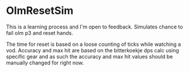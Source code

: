 # OlmResetSim
This is a learning process and I'm open to feedback.
Simulates chance to fail olm p3 and reset hands.

The time for reset is based on a loose counting of ticks while watching a vod.
Accuracy and max hit are based on the bitterkoekje dps calc using specific gear and as such the accuracy and max hit values should be manually changed for right now.
